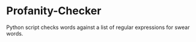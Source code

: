 # Profanity-Checker
Python script checks words against a list of regular expressions for swear words.
